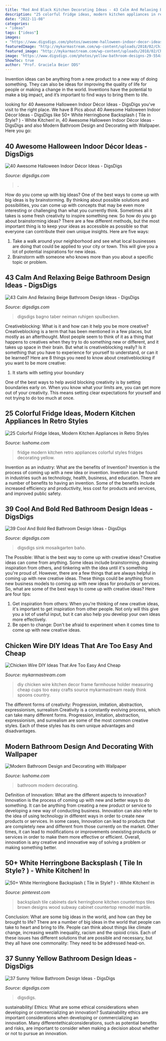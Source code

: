 ```yaml
---
title: "Red And Black Kitchen Decorating Ideas - 43 Calm And Relaxing Beige Bathroom Design Ideas"
description: "25 colorful fridge ideas, modern kitchen appliances in retro styles"
date: "2022-11-08"
categories:
- "ideas"
tags: ["ideas"]
images:
- "https://www.digsdigs.com/photos/awesome-halloween-indoor-decor-ideas-29-554x831.jpg"
featuredImage: "http://mykarmastream.com/wp-content/uploads/2018/02/Chicken-Wire-diy-4-.jpg"
featured_image: "http://mykarmastream.com/wp-content/uploads/2018/02/Chicken-Wire-diy-4-.jpg"
image: "https://www.digsdigs.com/photos/yellow-bathroom-designs-29-554x833.jpg"
ShowToc: true
author: "Prof. Graciela Beier DDS"
---
```



Invention ideas can be anything from a new product to a new way of doing something. They can also be ideas for improving the quality of life for people or making a change in the world. Inventions have the potential to make a big impact, and it’s important to find ways to bring them to life.

	

		
looking for 40 Awesome Halloween Indoor Décor Ideas - DigsDigs you've visit to the right place. We have 8 Pics about 40 Awesome Halloween Indoor Décor Ideas - DigsDigs like 50+ White Herringbone Backsplash ( Tile in Style? ) - White Kitchen! in, 40 Awesome Halloween Indoor Décor Ideas - DigsDigs and also Modern Bathroom Design and Decorating with Wallpaper. Here you go:
		
    
## 40 Awesome Halloween Indoor Décor Ideas - DigsDigs

<img loading=lazy src="https://www.digsdigs.com/photos/awesome-halloween-indoor-decor-ideas-29-554x831.jpg" onerror="this.onerror=null;this.src='https://tse4.mm.bing.net/th?id=OIP.wr0VOdjIrWVek1d5Z5UJNQHaLH&amp;pid=15.1';" alt="40 Awesome Halloween Indoor Décor Ideas - DigsDigs">

_Source: digsdigs.com_

>. 

	

How do you come up with big ideas?
One of the best ways to come up with big ideas is by brainstorming. By thinking about possible solutions and possibilities, you can come up with concepts that may be even more interesting or challenging than what you currently think. Sometimes all it takes is some fresh creativity to inspire something new. So how do you go about brainstorming ideas? There are a few different methods, but the most important thing is to keep your ideas as accessible as possible so that everyone can contribute their own unique insights. Here are five ways: 
1) Take a walk around your neighborhood and see what local businesses are doing that could be applied to your city or town. This will give you a lot of potential inspirations for new ideas. 
2) Brainstorm with someone who knows more than you about a specific topic or problem.

    
## 43 Calm And Relaxing Beige Bathroom Design Ideas - DigsDigs

<img loading=lazy src="https://www.digsdigs.com/photos/beige-bathroom-design-ideas-40.jpg" onerror="this.onerror=null;this.src='https://tse2.mm.bing.net/th?id=OIP.QD99miENxVXcg21v4_df1AHaJ3&amp;pid=15.1';" alt="43 Calm And Relaxing Beige Bathroom Design Ideas - DigsDigs">

_Source: digsdigs.com_

>digsdigs bagno taber neiman ruhigen spulbecken. 

	

Creativeblocking: What is it and how can it help you be more creative?
Creativeblocking is a term that has been mentioned in a few places, but mostly as an afterthought. Most people seem to think of it as a thing that happens to creatives when they try to do something new or different, and it takes up space in their brain. But what is creativeblocking really? Is it something that you have to experience for yourself to understand, or can it be learned? Here are 8 things you need to know about creativeblocking if you want to be more creative: 
1) It starts with setting your boundary

One of the best ways to help avoid blocking creativity is by setting boundaries early on. When you know what your limits are, you can get more out of your creativity. This means setting clear expectations for yourself and not trying to do too much at once.

    
## 25 Colorful Fridge Ideas, Modern Kitchen Appliances In Retro Styles

<img loading=lazy src="https://www.lushome.com/wp-content/uploads/2014/08/fridge-decorating-modern-kitchen-appliances-14.jpg" onerror="this.onerror=null;this.src='https://tse2.mm.bing.net/th?id=OIP.vQvqiBOV8w2VS0dNaSQTfgAAAA&amp;pid=15.1';" alt="25 Colorful Fridge Ideas, Modern Kitchen Appliances in Retro Styles">

_Source: lushome.com_

>fridge modern kitchen retro appliances colorful styles fridges decorating yellow. 

	

Invention as an industry: What are the benefits of Invention?
Invention is the process of coming up with a new idea or invention. Invention can be found in industries such as technology, health, business, and education. There are a number of benefits to having an invention. Some of the benefits include increased efficiency and productivity, less cost for products and services, and improved public safety.

    
## 39 Cool And Bold Red Bathroom Design Ideas - DigsDigs

<img loading=lazy src="https://www.digsdigs.com/photos/red-bathroom-design-ideas-27.jpg" onerror="this.onerror=null;this.src='https://tse4.mm.bing.net/th?id=OIP.raVCIgTiyF8Hy3evHeu-GAHaJ4&amp;pid=15.1';" alt="39 Cool And Bold Red Bathroom Design Ideas - DigsDigs">

_Source: digsdigs.com_

>digsdigs sink mosaikgarten baño. 

	

The Possible: What is the best way to come up with creative ideas?
Creative ideas can come from anything. Some ideas include brainstorming, drawing inspiration from others, and tinkering with the idea until it's something you're proud of. However, there are a few things that are always helpful in coming up with new creative ideas. These things could be anything from new business models to coming up with new ideas for products or services. So, what are some of the best ways to come up with creative ideas? Here are four tips: 
1) Get inspiration from others: When you're thinking of new creative ideas, it's important to get inspiration from other people. Not only will this give you a lot of useful input, but it can also help you develop your own ideas more effectively. 
2) Be open to change: Don't be afraid to experiment when it comes time to come up with new creative ideas.

    
## Chicken Wire DIY Ideas That Are Too Easy And Cheap

<img loading=lazy src="http://mykarmastream.com/wp-content/uploads/2018/02/Chicken-Wire-diy-4-.jpg" onerror="this.onerror=null;this.src='https://tse2.mm.bing.net/th?id=OIP.eUm6_RkkdO8Nfi-G5SbzJwHaMY&amp;pid=15.1';" alt="Chicken Wire DIY Ideas That Are Too Easy And Cheap">

_Source: mykarmastream.com_

>diy chicken wire kitchen decor frame farmhouse holder measuring cheap cups too easy crafts source mykarmastream ready think spoons country. 

	

The different forms of creativity: Progression, imitation, abstraction, expressionism, surrealism
Creativity is a constantly evolving process, which can take many different forms. Progression, imitation, abstraction, expressionism, and surrealism are some of the most common creative styles. Each of these styles has its own unique advantages and disadvantages.

    
## Modern Bathroom Design And Decorating With Wallpaper

<img loading=lazy src="https://www.lushome.com/wp-content/uploads/2015/04/modern-wallpaper-bathroom-design-decorating-ideas-9.jpg" onerror="this.onerror=null;this.src='https://tse4.mm.bing.net/th?id=OIP.6AVXU9FyOoD0AIsagVicGwHaLH&amp;pid=15.1';" alt="Modern Bathroom Design and Decorating with Wallpaper">

_Source: lushome.com_

>bathroom modern decorating. 

	

Definition of Innovation: What are the different aspects to innovation?
Innovation is the process of coming up with new and better ways to do something. It can be anything from creating a new product or service to developing a new way of conducting business. Innovation can also refer to the idea of using technology in different ways in order to create new products or services. In some cases, Innovation can lead to products that are completely new and different from those currently on the market. Other times, it can lead to modifications or improvements onexisting products or services in order to make them more effective or efficient. Overall, innovation is any creative and innovative way of solving a problem or making something better.

    
## 50+ White Herringbone Backsplash ( Tile In Style? ) - White Kitchen! In

<img loading=lazy src="https://i.pinimg.com/736x/73/4d/b6/734db61b74018e376a3e9354c2fa8174.jpg" onerror="this.onerror=null;this.src='https://tse3.mm.bing.net/th?id=OIP.bg9n6gBVYQ2w9Nn8c_0wPAHaLH&amp;pid=15.1';" alt="50+ White Herringbone Backsplash ( Tile in Style? ) - White Kitchen! in">

_Source: pinterest.com_

>backsplash tile cabinets dark herringbone kitchen countertops tiles brown designs wood subway cabinet countertop remodel marble. 

	

Conclusion: What are some big ideas in the world, and how can they be brought to life?
There are a number of big ideas in the world that people can take to heart and bring to life. People can think about things like climate change, increasing wealth inequality, racism and the opioid crisis. Each of these issues has different solutions that are possible and necessary, but they all have one commonality: They need to be addressed head-on.

    
## 37 Sunny Yellow Bathroom Design Ideas - DigsDigs

<img loading=lazy src="https://www.digsdigs.com/photos/yellow-bathroom-designs-29-554x833.jpg" onerror="this.onerror=null;this.src='https://tse2.mm.bing.net/th?id=OIP.Ovm1mdvHmVgzD0tTc-gnbQHaLI&amp;pid=15.1';" alt="37 Sunny Yellow Bathroom Design Ideas - DigsDigs">

_Source: digsdigs.com_

>digsdigs. 

	

sustainability/ Ethics: What are some ethical considerations when developing or commercializing an innovation?
Sustainability ethics are important considerations when developing or commercializing an innovation. Many differentethicalconsiderations, such as potential benefits and risks, are important to consider when making a decision about whether or not to pursue an innovation.

